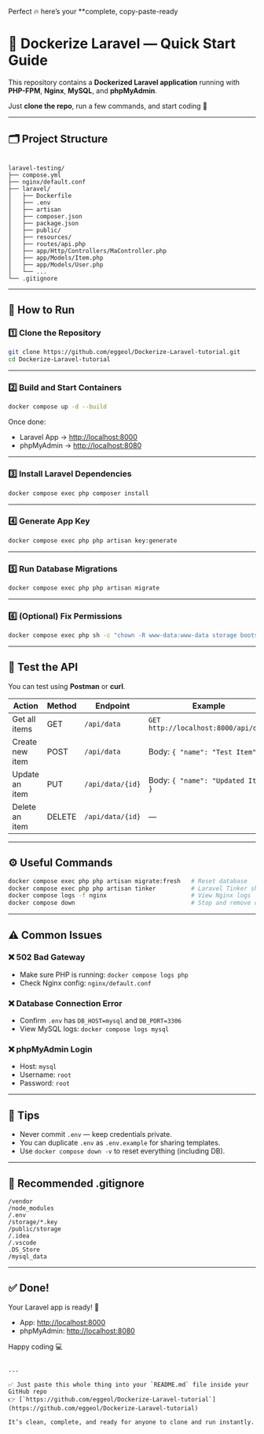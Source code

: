 Perfect 🔥 here’s your **complete, copy-paste-ready 
# 🐳 Dockerize Laravel — Quick Start Guide

This repository contains a **Dockerized Laravel application** running with **PHP-FPM**, **Nginx**, **MySQL**, and **phpMyAdmin**.

Just **clone the repo**, run a few commands, and start coding 🚀

---

## 🗂 Project Structure

```

laravel-testing/
├── compose.yml
├── nginx/default.conf
├── laravel/
│   ├── Dockerfile
│   ├── .env
│   ├── artisan
│   ├── composer.json
│   ├── package.json
│   ├── public/
│   ├── resources/
│   ├── routes/api.php
│   ├── app/Http/Controllers/MaController.php
│   ├── app/Models/Item.php
│   ├── app/Models/User.php
│   └── ...
└── .gitignore

````

---

## 🚀 How to Run

### 1️⃣ Clone the Repository
```bash
git clone https://github.com/eggeol/Dockerize-Laravel-tutorial.git
cd Dockerize-Laravel-tutorial
````

---

### 2️⃣ Build and Start Containers

```bash
docker compose up -d --build
```

Once done:

* Laravel App → [http://localhost:8000](http://localhost:8000)
* phpMyAdmin → [http://localhost:8080](http://localhost:8080)

---

### 3️⃣ Install Laravel Dependencies

```bash
docker compose exec php composer install
```

---

### 4️⃣ Generate App Key

```bash
docker compose exec php php artisan key:generate
```

---

### 5️⃣ Run Database Migrations

```bash
docker compose exec php php artisan migrate
```

---

### 6️⃣ (Optional) Fix Permissions

```bash
docker compose exec php sh -c "chown -R www-data:www-data storage bootstrap/cache && chmod -R 775 storage bootstrap/cache"
```

---

## 🧪 Test the API

You can test using **Postman** or **curl**.

| Action          | Method | Endpoint         | Example                              |
| --------------- | ------ | ---------------- | ------------------------------------ |
| Get all items   | GET    | `/api/data`      | `GET http://localhost:8000/api/data` |
| Create new item | POST   | `/api/data`      | Body: `{ "name": "Test Item" }`      |
| Update an item  | PUT    | `/api/data/{id}` | Body: `{ "name": "Updated Item" }`   |
| Delete an item  | DELETE | `/api/data/{id}` | —                                    |

---

## ⚙️ Useful Commands

```bash
docker compose exec php php artisan migrate:fresh   # Reset database
docker compose exec php php artisan tinker          # Laravel Tinker shell
docker compose logs -f nginx                        # View Nginx logs
docker compose down                                 # Stop and remove containers
```

---

## ⚠️ Common Issues

### ❌ 502 Bad Gateway

* Make sure PHP is running: `docker compose logs php`
* Check Nginx config: `nginx/default.conf`

### ❌ Database Connection Error

* Confirm `.env` has `DB_HOST=mysql` and `DB_PORT=3306`
* View MySQL logs: `docker compose logs mysql`

### ❌ phpMyAdmin Login

* Host: `mysql`
* Username: `root`
* Password: `root`

---

## 🧠 Tips

* Never commit `.env` — keep credentials private.
* You can duplicate `.env` as `.env.example` for sharing templates.
* Use `docker compose down -v` to reset everything (including DB).

---

## 📄 Recommended .gitignore

```
/vendor
/node_modules
/.env
/storage/*.key
/public/storage
/.idea
/.vscode
.DS_Store
/mysql_data
```

---

## ✅ Done!

Your Laravel app is ready! 🎉

* App: [http://localhost:8000](http://localhost:8000)
* phpMyAdmin: [http://localhost:8080](http://localhost:8080)

Happy coding 💻

```

---

✅ Just paste this whole thing into your `README.md` file inside your GitHub repo  
👉 [`https://github.com/eggeol/Dockerize-Laravel-tutorial`](https://github.com/eggeol/Dockerize-Laravel-tutorial)  

It’s clean, complete, and ready for anyone to clone and run instantly.
```

